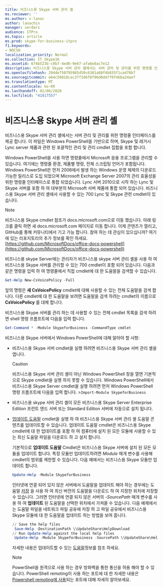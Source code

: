 ```yaml
---
title: 비즈니스용 Skype 서버 관리 셸
ms.reviewer: ''
ms.author: v-lanac
author: lanachin
manager: serdars
audience: ITPro
ms.topic: article
ms.prod: skype-for-business-itpro
f1.keywords:
- NOCSH
localization_priority: Normal
ms.collection: IT_Skype16
ms.assetid: 674b523b-c0b7-4ed6-9e67-afa6e8ac7e12
description: 비즈니스용 Skype 서버 관리 셸에서는 서버 관리 및 관리를 위한 명령줄 인터페이스를 제공 합니다. 이 파일은 Windows PowerShell을 기반으로 하며, Skype 및 레거시 Lync server 제품과 관련 된 포괄적인 관리 및 관리 cmdlet 집합을 포함 합니다.
ms.openlocfilehash: 294de750795985d50c6301a88f4b835f1cad78b7
ms.sourcegitcommit: e64c50818cac37f3d6f0f96d0d4ff0f4bba24aef
ms.translationtype: MT
ms.contentlocale: ko-KR
ms.lasthandoff: 02/06/2020
ms.locfileid: "41817557"
---
```

# <a name="skype-for-business-server-management-shell"></a>비즈니스용 Skype 서버 관리 셸
 
비즈니스용 Skype 서버 관리 셸에서는 서버 관리 및 관리를 위한 명령줄 인터페이스를 제공 합니다. 이 파일은 Windows PowerShell을 기반으로 하며, Skype 및 레거시 Lync server 제품과 관련 된 포괄적인 관리 및 관리 cmdlet 집합을 포함 합니다.
  
Windows PowerShell을 사용 하면 명령줄에서 Microsoft 응용 프로그램을 관리할 수 있습니다. 여기에는 명령줄 환경, 제품별 명령, 전체 스크립팅 언어가 포함됩니다. Windows PowerShell은 먼저 2006에서 발생 하는 Windows 운영 체제의 다운로드 가능한 릴리스로 도입 되었으며 Microsoft Exchange Server 2007의 관리 효율성을 위한 명령줄 인터페이스로 통합 되었습니다. Lync 서버 2010으로 시작 하는 Lync 및 Skype 서버를 포함 하 여 대부분의 Microsoft 서버 제품에 통합 되어 있습니다. 비즈니스용 Skype 서버 관리 셸에서 사용할 수 있는 700 Lync 및 Skype 관련 cmdlet이 있습니다.
  
> [!NOTE]
> 비즈니스용 Skype cmdlet 참조가 docs.microsoft.com으로 이동 했습니다. 아래 링크를 클릭 하면 새 docs.microsoft.com 페이지로 이동 합니다. 이제 콘텐츠가 열리고, GitHub를 통해 커뮤니티에서 기고 가능 합니다. 참여 하는 데 관심이 있으십니까? 여기에 있는 리포지토리의 추가 정보를 확인 하세요.[https://github.com/MicrosoftDocs/office-docs-powershell](https://github.com/MicrosoftDocs/office-docs-powershell)
  
비즈니스용 skype Server에는 관리자가 비즈니스용 skype 서버 관리 셸을 사용 하 여 비즈니스용 Skype 서버를 관리할 수 있는 700 cmdlet이 포함 되어 있습니다. 다음과 같은 명령을 입력 하 여 명령줄에서 직접 cmdlet에 대 한 도움말을 검색할 수 있습니다.
  
```PowerShell
Get-Help New-CsVoicePolicy -Full
```

앞의 명령은 **새 CsVoicePolicy** cmdlet에 대해 사용할 수 있는 전체 도움말을 검색 합니다. 다른 cmdlet에 대 한 도움말을 보려면 도움말을 검색 하려는 cmdlet의 이름으로 **CsVoicePolicy** 를 대체 합니다.
  
비즈니스용 Skype 서버를 관리 하는 데 사용할 수 있는 전체 cmdlet 목록을 검색 하려면 shell 명령 프롬프트에 다음을 입력 합니다. 
  
```PowerShell
Get-Command * -Module SkypeforBusiness -CommandType cmdlet
```



비즈니스용 Skype 서버에서 Windows PowerShell에 대해 알아야 할 사항:
  
- 비즈니스용 Skype 서버 cmdlet을 실행 하려면 비즈니스용 Skype 서버 관리 셸을 엽니다.
    
    > [!CAUTION]
    > 비즈니스용 Skype 서버 관리 셸이 아닌 Windows PowerShell 창을 열면 기본적으로 Skype cmdlet을 실행 하지 못할 수 있습니다. Windows PowerShell에서 비즈니스용 Skype Server cmdlet을 실행 하려면 먼저 Windows PowerShell 명령 프롬프트에 다음을 입력 합니다. >`Import-Module SkypeforBusiness`
  
- 비즈니스용 skype 서버 관리 셸이 모든 비즈니스용 Skype Server Enterprise Edition 프런트 엔드 서버 또는 Standard Edition 서버에 자동으로 설치 됩니다.
    
- [업데이트 도움말](https://technet.microsoft.com/en-us/library/hh849720.aspx) cmdlet을 실행 하 여 비즈니스용 Skype 서버 관리 셸 도움말 콘텐츠를 업데이트할 수 있습니다. 업데이트 도움말 cmdlet은 비즈니스용 Skype cmdlet에 대 한 업데이트를 포함 하 여 컴퓨터에 설치 된 모든 모듈에 사용할 수 있는 최신 도움말 파일을 다운로드 하 고 설치 합니다.
    
    기본적으로 **업데이트 도움말** Cmdlet은 비즈니스용 Skype 서버에 설치 된 모든 모듈을 업데이트 합니다. 특정 모듈만 업데이트하려면 _Module_ 매개 변수를 사용해 cmdlet의 범위를 제한할 수 있습니다. 다음 예에서는 비즈니스용 Skype 모듈만 업데이트 합니다.
    
  ```PowerShell
  Update-Help -Module SkypeforBusiness
  ```

    인터넷에 연결 되어 있지 않은 서버에서 도움말을 업데이트 해야 하는 경우에는 도움말 [저장](https://technet.microsoft.com/en-us/library/hh849724.aspx) 을 사용 하 여 최신 버전의 도움말을 다운로드 하 여 지정한 위치에 저장할 수 있습니다. 그러면 인터넷에 연결 되지 않은 서버의 _-SourcePath_ 매개 변수를 사용 하 여 **업데이트** 된 도움말을 선택한 위치에서 가져올 수 있습니다. 다음 예제에서는 도움말 파일을 네트워크 파일 공유에 저장 하 고 파일 공유에서 비즈니스용 Skype 모듈에 대 한 도움말을 업데이트 하는 방법을 보여 줍니다.
    
  ```PowerShell
  // Save the help files
   Save-Help -DestinationPath \\UpdateShare\HelpDownload
  // Run Update-Help against the local help files
   Update-Help -Module SkypeforBusiness -SourcePath \\UpdateShare\HelpDownload
  ```

    자세한 내용은 업데이트할 수 있는 [도움말](https://technet.microsoft.com/library/hh847735.aspx)정보를 참조 하세요.
    
    > [!NOTE]
    > PowerShell을 원격으로 사용 하는 경우 방화벽을 통한 통신을 허용 해야 할 수 있습니다. PowerShell remoting이 사용 하는 포트에 대 한 자세한 내용은 [Powershell remoting에 사용](https://blogs.technet.microsoft.com/christwe/2012/06/20/what-port-does-powershell-remoting-use/)되는 포트에 대해 자세히 알아보세요.
    

